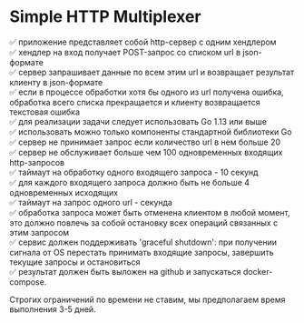 # Simple HTTP Multiplexer
:white_check_mark: приложение представляет собой http-сервер с одним хендлером <br>
:white_check_mark: хендлер на вход получает POST-запрос со списком url в json-формате <br>
:white_check_mark: сервер запрашивает данные по всем этим url и возвращает результат клиенту в json-формате <br>
:white_check_mark: если в процессе обработки хотя бы одного из url получена ошибка, обработка всего списка прекращается и клиенту возвращается текстовая ошибка <br>
:white_check_mark: для реализации задачи следует использовать Go 1.13 или выше <br>
:white_check_mark: использовать можно только компоненты стандартной библиотеки Go <br>
:white_check_mark: сервер не принимает запрос если количество url в нем больше 20 <br>
:white_check_mark: сервер не обслуживает больше чем 100 одновременных входящих http-запросов <br>
:white_check_mark: таймаут на обработку одного входящего запроса - 10 секунд <br>
:white_check_mark: для каждого входящего запроса должно быть не больше 4 одновременных исходящих <br>
:white_check_mark: таймаут на запрос одного url - секунда <br>
:white_check_mark: обработка запроса может быть отменена клиентом в любой момент, это должно повлечь за собой остановку всех операций связанных с этим запросом <br>
:white_check_mark: сервис должен поддерживать 'graceful shutdown': при получении сигнала от OS перестать принимать входящие запросы, завершить текущие запросы и остановиться <br>
:white_check_mark: результат должен быть выложен на github и запускаться docker-compose. <br>

Строгих ограничений по времени не ставим, мы предполагаем время выполнения 3-5 дней.    
